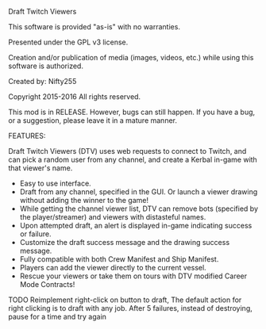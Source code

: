 ﻿Draft Twitch Viewers

This software is provided "as-is" with no warranties.

Presented under the GPL v3 license.

Creation and/or publication of media (images, videos, etc.) while using this software is authorized.

Created by: Nifty255

Copyright 2015-2016 All rights reserved.


This mod is in RELEASE. However, bugs can still happen. If you have a bug, or a suggestion, please leave it in a mature manner.


FEATURES:

Draft Twitch Viewers (DTV) uses web requests to connect to Twitch, and can pick a random user from any channel, and create a Kerbal in-game with that viewer's name.

- Easy to use interface.
- Draft from any channel, specified in the GUI. Or launch a viewer drawing without adding the winner to the game!
- While getting the channel viewer list, DTV can remove bots (specified by the player/streamer) and viewers with distasteful names.
- Upon attempted draft, an alert is displayed in-game indicating success or failure.
- Customize the draft success message and the drawing success message.
- Fully compatible with both Crew Manifest and Ship Manifest.
- Players can add the viewer directly to the current vessel.
- Rescue your viewers or take them on tours with DTV modified Career Mode Contracts!

TODO
	Reimplement right-click on button to draft,  The default action for right clicking is to draft with any job.
	After 5 failures, instead of destroying, pause for a time and try again
